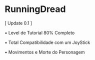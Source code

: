 # RunningDread

[ Update 0.1 ]

• Level de Tutorial 80% Completo

• Total Compatibilidade com um JoyStick

• Movimentos e Morte do Personagem
